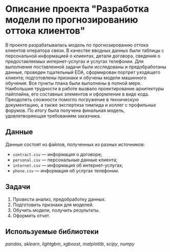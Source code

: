 # Описание проекта "Разработка модели по прогнозированию оттока клиентов"

В проекте разрабатывалась модель по прогнозированию оттока клиентов оператора связи. В качестве вводных данных были таблицы с персональной информацией о клиентах, детали договора, сведения о предоставляемых интернет-услугах и услугах телефонии.
Для выполнения поставленной задачи были исследованы и предобработаны данные, проведен тщательный EDA, сформирован портрет уходящего клиента; подготовлены признаки и обучены модели машинного обучения. Все пункты плана были выполнены в полной мере. Наибольшие трудности в работе вызвало проектирование архитектуры пайплайна, его составных элементов и оформление в виде кода. Преодолеть сложности помогло погружение в техническую документацию, а также экспертиза тимлида и коллег с профильных форумов. По итогу была получена финальная модель, удовлетворяющая требованиям заказчика.

## Данные

Данные состоят из файлов, полученных из разных источников:

- `contract.csv` — информация о договоре;
- `personal.csv` — персональные данные клиента;
- `internet.csv` — информация об интернет-услугах;
- `phone.csv` — информация об услугах телефонии.

## Задачи 

1. Провести анализ, предобработку данных.
2. Подготовить признаки для моделей.
3. Обучить модели, получить результаты.
4. Оформить отчет.

## Используемые библиотеки

*pandas*, *sklearn*, *lightgbm*, *xgboost*, *matplotlib*, *scipy*, *numpy*
